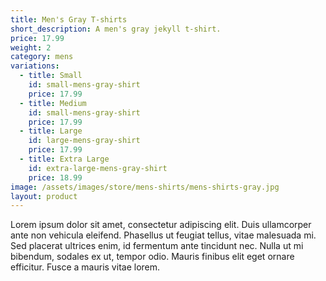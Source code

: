 ```yaml
---
title: Men's Gray T-shirts
short_description: A men's gray jekyll t-shirt.
price: 17.99
weight: 2
category: mens
variations:
  - title: Small
    id: small-mens-gray-shirt
    price: 17.99
  - title: Medium
    id: small-mens-gray-shirt
    price: 17.99
  - title: Large
    id: large-mens-gray-shirt
    price: 17.99
  - title: Extra Large
    id: extra-large-mens-gray-shirt
    price: 18.99
image: /assets/images/store/mens-shirts/mens-shirts-gray.jpg
layout: product
---
```

Lorem ipsum dolor sit amet, consectetur adipiscing elit. Duis ullamcorper ante non vehicula eleifend.
Phasellus ut feugiat tellus, vitae malesuada mi. Sed placerat ultrices enim, id fermentum ante tincidunt nec.
Nulla ut mi bibendum, sodales ex ut, tempor odio. Mauris finibus elit eget ornare efficitur. Fusce a mauris vitae lorem.




<!-- <button
    class="snipcart-add-item"
    data-item-id="2"
    data-item-name="Bacon"
    data-item-price="3.00"
    data-item-weight="20"
    data-item-url="http://myapp.com/products/bacon"
    data-item-description="Some fresh bacon">
    Buy bacon
</button> -->

